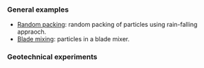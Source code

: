 ###

### General examples

- [Random packing](random_packing): random packing of particles using rain-falling appraoch.
- [Blade mixing](blade_mixing): particles in a blade mixer.

### Geotechnical experiments

